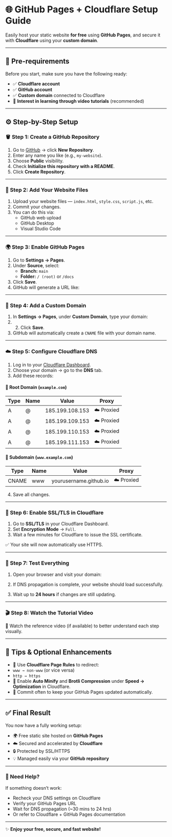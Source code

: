 # 🌐 GitHub Pages + Cloudflare Setup Guide

Easily host your static website **for free** using **GitHub Pages**, and secure it with **Cloudflare** using your **custom domain**.

---

## 🧩 Pre-requirements

Before you start, make sure you have the following ready:

- ✅ **Cloudflare account**  
- ✅ **GitHub account**  
- ✅ **Custom domain** connected to Cloudflare  
- 🎥 **Interest in learning through video tutorials** (recommended)

---

## ⚙️ Step-by-Step Setup

### 🪣 Step 1: Create a GitHub Repository

1. Go to [GitHub](https://github.com) → click **New Repository**.  
2. Enter any name you like (e.g., `my-website`).  
3. Choose **Public** visibility.  
4. Check **Initialize this repository with a README**.  
5. Click **Create Repository**.  

---

### 📂 Step 2: Add Your Website Files

1. Upload your website files — `index.html`, `style.css`, `script.js`, etc.  
2. Commit your changes.  
3. You can do this via:
   - GitHub web upload  
   - GitHub Desktop  
   - Visual Studio Code  

---

### 🌍 Step 3: Enable GitHub Pages

1. Go to **Settings → Pages**.  
2. Under **Source**, select:
   - **Branch:** `main`
   - **Folder:** `/ (root)` or `/docs`
3. Click **Save**.  
4. GitHub will generate a URL like:
   
---

### 🔗 Step 4: Add a Custom Domain

1. In **Settings → Pages**, under **Custom Domain**, type your domain:
2. 2. Click **Save**.  
3. GitHub will automatically create a `CNAME` file with your domain name.

---

### ☁️ Step 5: Configure Cloudflare DNS

1. Log in to your [Cloudflare Dashboard](https://dash.cloudflare.com).  
2. Choose your domain → go to the **DNS** tab.  
3. Add these records:

#### 🔸 Root Domain (`example.com`)
| Type | Name | Value | Proxy |  
|------|------|--------|-------|  
| A | @ | 185.199.108.153 | ☁️ Proxied |  
| A | @ | 185.199.109.153 | ☁️ Proxied |  
| A | @ | 185.199.110.153 | ☁️ Proxied |  
| A | @ | 185.199.111.153 | ☁️ Proxied |  

#### 🔸 Subdomain (`www.example.com`)
| Type | Name | Value | Proxy |  
|------|------|--------|-------|  
| CNAME | www | yourusername.github.io | ☁️ Proxied |  

4. Save all changes.

---

### 🔐 Step 6: Enable SSL/TLS in Cloudflare

1. Go to **SSL/TLS** in your Cloudflare Dashboard.  
2. Set **Encryption Mode** → `Full`.  
3. Wait a few minutes for Cloudflare to issue the SSL certificate.  

✅ Your site will now automatically use HTTPS.

---

### 🧪 Step 7: Test Everything

1. Open your browser and visit your domain:  

2. If DNS propagation is complete, your website should load successfully.  
3. Wait up to **24 hours** if changes are still updating.  

---

### 🎬 Step 8: Watch the Tutorial Video

🎥 Watch the reference video (if available) to better understand each step visually.

---

## 🧠 Tips & Optional Enhancements

- 🔁 Use **Cloudflare Page Rules** to redirect:
- `www → non-www` (or vice versa)
- `http → https`  
- 🚀 Enable **Auto Minify** and **Brotli Compression** under **Speed → Optimization** in Cloudflare.  
- 💾 Commit often to keep your GitHub Pages updated automatically.  

---

## ✅ Final Result

You now have a fully working setup:
- 🌍 Free static site hosted on **GitHub Pages**  
- ☁️ Secured and accelerated by **Cloudflare**  
- 🔒 Protected by SSL/HTTPS  
- 💡 Managed easily via your **GitHub repository**

---

### 💬 Need Help?

If something doesn’t work:
- Recheck your DNS settings on Cloudflare  
- Verify your GitHub Pages URL  
- Wait for DNS propagation (~30 mins to 24 hrs)  
- Or refer to Cloudflare + GitHub Pages documentation  

---

✨ **Enjoy your free, secure, and fast website!**

